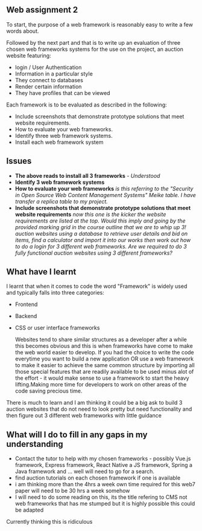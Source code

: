 ## Web assignment 2

To start, the purpose of a web framework is reasonably easy to write a few words about.

Followed by the next part and that is to write up an evaluation of three chosen web frameworks systems for the use on the project, an auction website featuring:

- login / User Authentication
- Information in a particular style
- They connect to databases
- Render certain information
- They have profiles that can be viewed

Each framework is to be evaluated as described in the following:

- Include screenshots that demonstrate prototype solutions that meet website requirements.
- How to evaluate your web frameworks.
- Identify three web framework systems.
- Install each web framework system

## Issues

- **The above reads to install all 3 frameworks** - _Understood_
- **Identify 3 web framework systems** 
- **How to evaluate your web frameworks** _is this referring to the "Security in Open Source Web Content Management Systems" Meike table. I have transfer a replica table to my project._
- **Include screenshots that demonstrate prototype solutions that meet website requirements** _now this one is the kicker the website requirements are listed at the top. Would this imply and going by the provided marking grid in the course outline that we are to whip up 3! auction websites using a database to retrieve user details and bid on items, find a calculator and import it into our works then work out how to do a login for 3 different web frameworks. Are we required to do 3 fully functional auction websites using 3 different frameworks?_

## What have I learnt

I learnt that when it comes to code the word "Framework" is widely used and typically falls into three categories:

- Frontend
- Backend
- CSS or user interface frameworks

  Websites tend to share similar structures as a developer after a while this becomes obvious and this is when frameworks have come to make the web world easier to develop. If you had the choice to write the code everytime you want to build a new application OR use a web framework to make it easier to achieve the same common structure by importing all those special features that are readily available to be used minus alot of the effort - it would make sense to use a framework to start the heavy lifting.Making more time for developers to work on other areas of the code saving precious time.

There is much to learn and I am thinking it could be a big ask to build 3 auction websites that do not need to look pretty but need functionality and then figure out 3 different web frameworks with little guidance

## What will I do to fill in any gaps in my understanding

* Contact the tutor to help with my chosen frameworks - possibly Vue.js framework, Express framework, React Native a JS framework, Spring a Java framework and ... well will need to go for a search.
* find auction tutorials on each chosen framework if one is available
* i am thinking more than the 4hrs a week own time required for this web7 paper will need to be 30 hrs a week somehow
* I will need to do some reading on this, its the title refering to CMS not web frameworks that has me stumped but it is highly possible this could be adapted

Currently thinking this is ridiculous
